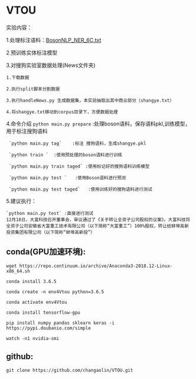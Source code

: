 # VTOU
实验内容：  

1.处理标注语料：[BosonNLP_NER_6C.txt](https://bosonnlp.com/resources/BosonNLP_NER_6C.zip)    
    
2.预训练实体标注模型  

3.对搜狗实验室数据处理(News文件夹)  

    1.下载数据  
    
    2.执行split脚本分割数据  
    
    3.执行handleNews.py 生成数据集，本实验抽取出其中商业部分（shangye.txt）  
    
    4.将shangye.txt移动到corpus目录下，方便数据处理  
    

4.命令介绍
     `python main.py prepare` :处理boson语料，保存语料pkl,训练模型，用于标注搜狗语料  
    
     `python main.py tag`    :标注 搜狗语料，生成shangye.pkl  
    
     `python train `  :使用预处理的boson语料进行训练  
    
     `python main.py train taged` :使用标记好的搜狗语料训练模型  
    
     `python main.py test `   :使用Boson语料进行预测  
    
     `python main.py test taged`   :使用训练好的搜狗语料进行测试  
     
5.建议执行：  

    `python main.py test` :直接进行测试
    12月18日，大富科技召开董事会，审议通过了《关于转让全资子公司股权的议案》。大富科技将全资子公司安徽省大富重工技术有限公司（以下简称“大富重工”）100%股权，转让给蚌埠高新投资集团有限公司（以下简称“蚌埠高新投”）

## conda(GPU加速环境):
    wget https://repo.continuum.io/archive/Anaconda3-2018.12-Linux-x86_64.sh  
    
    conda install 3.6.5  
    
    conda create -n env4Vtou python=3.6.5  
    
    conda activate env4Vtou  
    
    conda install tensorflow-gpu  
    
    pip install numpy pandas sklearn keras -i https://pypi.doubanio.com/simple  
    
    watch -n1 nvidia-smi
## github:
    git clone https://github.com/changaolin/VTOU.git